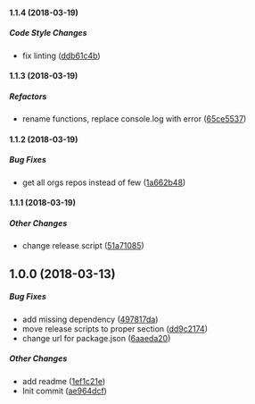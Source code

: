 #### 1.1.4 (2018-03-19)

##### Code Style Changes

*  fix linting ([ddb61c4b](https://github.com/oleg-koval/github-orgs-packages/commit/ddb61c4b223a54879babcada8bc5a67363aa39d2))

#### 1.1.3 (2018-03-19)

##### Refactors

*  rename functions, replace console.log with error ([65ce5537](https://github.com/oleg-koval/github-orgs-packages/commit/65ce5537c8577a228627ef8f122f8314b34e6c99))

#### 1.1.2 (2018-03-19)

##### Bug Fixes

*  get all orgs repos instead of few ([1a662b48](https://github.com/oleg-koval/github-orgs-packages/commit/1a662b4837d7fce184f296737457dba4c56928b2))

#### 1.1.1 (2018-03-19)

##### Other Changes

*  change release script ([51a71085](https://github.com/oleg-koval/github-orgs-packages/commit/51a71085662ecebb859b43c310f13690ce00df77))

## 1.0.0 (2018-03-13)

##### Bug Fixes

*  add missing dependency ([497817da](https://github.com/oleg-koval/github-orgs-packages/commit/497817da81df583d5ca9274baa139967b5f20ad9))
*  move release scripts to proper section ([dd9c2174](https://github.com/oleg-koval/github-orgs-packages/commit/dd9c217423c7c25fa9f5182a6a8a037e0c05b714))
*  change url for package.json ([6aaeda20](https://github.com/oleg-koval/github-orgs-packages/commit/6aaeda204f82877d511d5c39c86ccf69b833fe7e))

##### Other Changes

*  add readme ([1ef1c21e](https://github.com/oleg-koval/github-orgs-packages/commit/1ef1c21e94b658dbc7c29326d725b819751f3a6f))
*  Init commit ([ae964dcf](https://github.com/oleg-koval/github-orgs-packages/commit/ae964dcffb79742dba375ba073935e708127289d))
